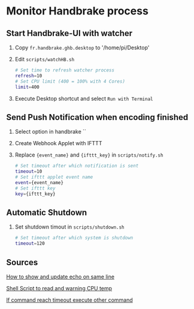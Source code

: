# Monitor Handbrake process

## Start Handbrake-UI with watcher

1. Copy `fr.handbrake.ghb.desktop` to '/home/pi/Desktop'
2. Edit `scripts/watchHB.sh`

    ```sh
    # Set time to refresh watcher process
    refresh=10
    # Set CPU limit (400 = 100% with 4 Cores)
    limit=400
    ```

3. Execute Desktop shortcut and select `Run with Terminal`

## Send Push Notification when encoding finished

1. Select option in handbrake ``
2. Create Webhook Applet with IFTTT
3. Replace `{event_name}` and `{ifttt_key}` in `scripts/notify.sh`

    ```sh
    # Set timeout after which notification is sent
    timeout=10
    # Set ifttt applet event name
    event={event_name}
    # Set ifttt key
    key={ifttt_key}
    ```

## Automatic Shutdown

1. Set shutdown timout in `scripts/shutdown.sh`

   ```sh
   # Set timeout after which system is shutdown
   timeout=120
   ```

## Sources

[How to show and update echo on same line](https://stackoverflow.com/questions/12628327/how-to-show-and-update-echo-on-same-line/12628482#12628482)

[Shell Script to read and warning CPU temp](https://www.raspberrypi.org/forums/viewtopic.php?t=191029#p1199727)

[If command reach timeout execute other command](https://unix.stackexchange.com/questions/317007/if-command-reach-timeout-execute-other-command/317016#317016)